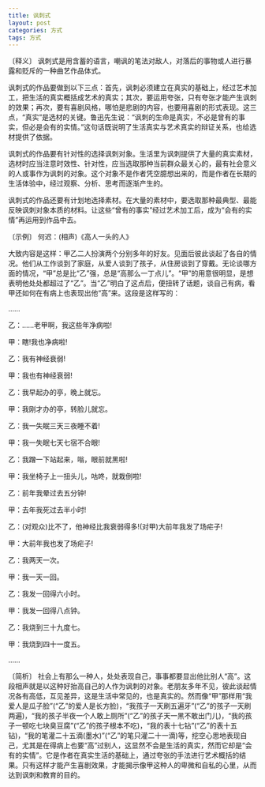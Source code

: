 ```yaml
---
title: 讽刺式
layout: post
categories: 方式
tags: 方式
---
```


〔释义〕 讽刺式是用含蓄的语言，嘲讽的笔法对敌人，对落后的事物或人进行暴露和贬斥的一种曲艺作品体式。

讽刺式的作品要做到以下三点：首先，讽刺必须建立在真实的基础上，经过艺术加工，把生活的真实概括成艺术的真实；其次，要运用夸张，只有夸张才能产生讽刺的效果；再次，要有喜剧风格，哪怕是悲剧的内容，也要用喜剧的形式表现。这三点，“真实”是选材的关键。鲁迅先生说：“讽刺的生命是真实，不必是曾有的事实，但必是会有的实情。”这句话既说明了生活真实与艺术真实的辩证关系，也给选材提供了依据。

讽刺式的作品要有针对性的选择讽刺对象。生活里为讽刺提供了大量的真实素材，选材时应当注意时效性、针对性，应当选取那种当前群众最关心的，最有社会意义的人或事作为讽刺的对象。这个对象不是作者凭空臆想出来的，而是作者在长期的生活体验中，经过观察、分析、思考而逐渐产生的。

讽刺式的作品还要有计划地选择素材。在大量的素材中，要选取那种最典型、最能反映讽刺对象本质的材料。让这些“曾有的事实”经过艺术加工后，成为“会有的实情”再运用到作品中去。

〔示例〕 何迟：(相声)《高人一头的人》

大致内容是这样：甲乙二人扮演两个分别多年的好友。见面后彼此谈起了各自的情况。他们从工作谈到了家庭，从爱人谈到了孩子，从住房谈到了穿戴。无论谈哪方面的情况，“甲”总是比“乙”强，总是“高那么一丁点儿”。“甲”的用意很明显，是想表明他处处都超过了“乙”。当“乙”明白了这点后，便扭转了话题，谈自己有病，看甲还如何在有病上也表现出他“高”来。这段是这样写的：

……

乙：……老甲啊，我这些年净病啦!

甲：瞎!我也净病啦!

乙：我有神经衰弱!

甲：我也有神经衰弱!

乙：我早起办的亭，晚上就忘。

甲：我刚才办的亭，转脸儿就忘。

乙：我一失眠三天三夜睡不着!

甲：我一失眠七天七宿不合眼!

乙：我蹭一下站起来，嗡，眼前就黑啦!

甲：我坐椅子上一扭头儿，咕咚，就栽倒啦!

乙：前年我晕过去五分钟!

甲：去年我死过去半小时!

乙：(对观众)比不了，他神经比我衰弱得多!(对甲)大前年我发了场疟子!

甲：大前年我也发了场疟子!

乙：我两天一次。

甲：我一天一回。

乙：我发一回得六小时。

甲：我发一回得八点钟。

乙：我烧到三十九度七。

甲：我烧到四十一度五。

……

〔简析〕 社会上有那么一种人，处处表现自己，事事都要显出他比别人“高”。这段相声就是以这种好抬高自己的人作为讽刺的对象。老朋友多年不见，彼此谈起情况各有高低，互见差异，这是生活中常见的，也是真实的。然而像“甲”那样用“我爱人是瓜子脸”(“乙”的爱人是长方脸)，“我孩子一天刷五遍牙”(“乙”的孩子一天刷两遍)，“我的孩子半夜一个人敢上厕所”(“乙”的孩子天一黑不敢出门儿)，“我的孩子一顿吃七块臭豆腐”(“乙”的孩子根本不吃)，“我的表十七钻”(“乙”的表十五钻)，“我的笔灌二十五滴(墨水)”(“乙”的笔只灌二十一滴)等，挖空心思地表现自己，尤其是在得病上也要“高”过别人，这显然不会是生活的真实，然而它却是“会有的实情”。它是作者在真实生活的基础上，通过夸张的手法进行艺术概括的结果。只有这样才能产生喜剧效果，才能揭示像甲这种人的卑微和自私的心里，从而达到讽刺和教育的目的。 
